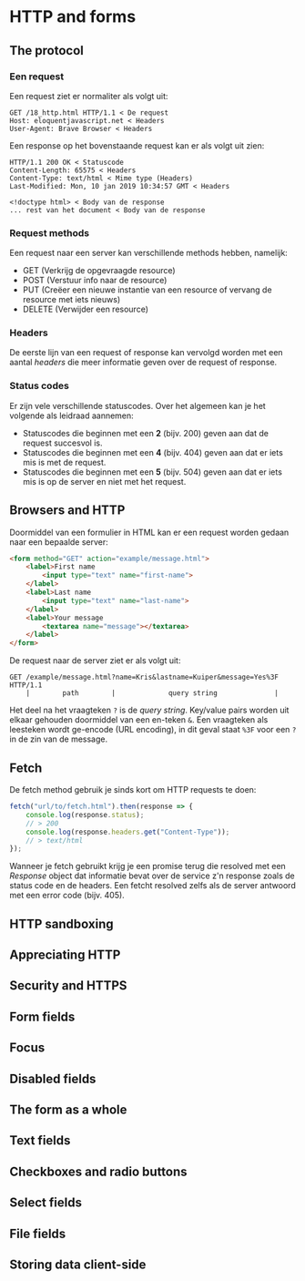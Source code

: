 # HTTP and forms
## The protocol
### Een request
Een request ziet er normaliter als volgt uit:
```
GET /18_http.html HTTP/1.1 < De request
Host: eloquentjavascript.net < Headers
User-Agent: Brave Browser < Headers
```

Een response op het bovenstaande request kan er als volgt uit zien:
```
HTTP/1.1 200 OK < Statuscode
Content-Length: 65575 < Headers
Content-Type: text/html < Mime type (Headers)
Last-Modified: Mon, 10 jan 2019 10:34:57 GMT < Headers

<!doctype html> < Body van de response
... rest van het document < Body van de response
```

### Request methods
Een request naar een server kan verschillende methods hebben, namelijk:
* GET (Verkrijg de opgevraagde resource)
* POST (Verstuur info naar de resource)
* PUT (Creëer een nieuwe instantie van een resource of vervang de resource met iets nieuws)
* DELETE (Verwijder een resource)

### Headers
De eerste lijn van een request of response kan vervolgd worden met een aantal *headers* die meer informatie geven over de request of response.

### Status codes
Er zijn vele verschillende statuscodes. Over het algemeen kan je het volgende als leidraad aannemen:
* Statuscodes die beginnen met een **2** (bijv. 200) geven aan dat de request succesvol is.
* Statuscodes die beginnen met een **4** (bijv. 404) geven aan dat er iets mis is met de request.
* Statuscodes die beginnen met een **5** (bijv. 504) geven aan dat er iets mis is op de server en niet met het request.
## Browsers and HTTP
Doormiddel van een formulier in HTML kan er een request worden gedaan naar een bepaalde server:
```html
<form method="GET" action="example/message.html">
    <label>First name
        <input type="text" name="first-name">
    </label>
    <label>Last name
        <input type="text" name="last-name">
    </label>
    <label>Your message
        <textarea name="message"></textarea>
    </label>
</form>
```

De request naar de server ziet er als volgt uit:
```
GET /example/message.html?name=Kris&lastname=Kuiper&message=Yes%3F HTTP/1.1
    |        path        |             query string              |  
```

Het deel na het vraagteken `?` is de *query string*. Key/value pairs worden uit elkaar gehouden doormiddel van een en-teken `&`. Een vraagteken als leesteken wordt ge-encode (URL encoding), in dit geval staat `%3F` voor een `?` in de zin van de message.
## Fetch
De fetch method gebruik je sinds kort om HTTP requests te doen:
```js
fetch("url/to/fetch.html").then(response => {
    console.log(response.status);
    // > 200
    console.log(response.headers.get("Content-Type"));
    // > text/html
});
```

Wanneer je fetch gebruikt krijg je een promise terug die resolved met een *Response* object dat informatie bevat over de service z'n response zoals de status code en de headers. Een fetcht resolved zelfs als de server antwoord met een error code (bijv. 405).

## HTTP sandboxing


## Appreciating HTTP


## Security and HTTPS


## Form fields


## Focus


## Disabled fields


## The form as a whole


## Text fields


## Checkboxes and radio buttons


## Select fields


## File fields


## Storing data client-side